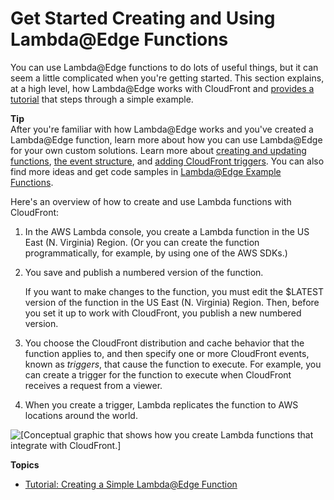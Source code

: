 # Get Started Creating and Using Lambda@Edge Functions<a name="lambda-edge-how-it-works"></a>

You can use Lambda@Edge functions to do lots of useful things, but it can seem a little complicated when you're getting started\. This section explains, at a high level, how Lambda@Edge works with CloudFront and [provides a tutorial](https://docs.aws.amazon.com/AmazonCloudFront/latest/DeveloperGuide/lambda-edge-how-it-works-tutorial.html) that steps through a simple example\.

**Tip**  
After you're familiar with how Lambda@Edge works and you've created a Lambda@Edge function, learn more about how you can use Lambda@Edge for your own custom solutions\. Learn more about [ creating and updating functions](https://docs.aws.amazon.com/AmazonCloudFront/latest/DeveloperGuide/lambda-edge-create-function.html), [ the event structure](https://docs.aws.amazon.com/AmazonCloudFront/latest/DeveloperGuide/lambda-event-structure.html), and [ adding CloudFront triggers](https://docs.aws.amazon.com/AmazonCloudFront/latest/DeveloperGuide/lambda-edge-add-triggers.html)\. You can also find more ideas and get code samples in [Lambda@Edge Example Functions](lambda-examples.md)\.

Here's an overview of how to create and use Lambda functions with CloudFront:

1. In the AWS Lambda console, you create a Lambda function in the US East \(N\. Virginia\) Region\. \(Or you can create the function programmatically, for example, by using one of the AWS SDKs\.\) 

1. You save and publish a numbered version of the function\.

   If you want to make changes to the function, you must edit the $LATEST version of the function in the US East \(N\. Virginia\) Region\. Then, before you set it up to work with CloudFront, you publish a new numbered version\.

1. You choose the CloudFront distribution and cache behavior that the function applies to, and then specify one or more CloudFront events, known as *triggers*, that cause the function to execute\. For example, you can create a trigger for the function to execute when CloudFront receives a request from a viewer\.

1. When you create a trigger, Lambda replicates the function to AWS locations around the world\.

![\[Conceptual graphic that shows how you create Lambda functions that integrate with CloudFront.\]](http://docs.aws.amazon.com/AmazonCloudFront/latest/DeveloperGuide/images/lambda-creation-workflow.png)

**Topics**
+ [Tutorial: Creating a Simple Lambda@Edge Function](lambda-edge-how-it-works-tutorial.md)